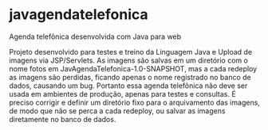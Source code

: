 # javagendatelefonica
Agenda telefônica desenvolvida com Java para web

Projeto desenvolvido para testes e treino da Linguagem Java e Upload de imagens via JSP/Servlets.
As imagens são salvas em um diretório com o nome fotos em JavAgendaTelefonica-1.0-SNAPSHOT, 
mas a cada redeploy as imagens são perdidas, ficando apenas o nome registrado no banco de dados, causando um bug.
Portanto essa agenda telefônica não deve ser usada em ambientes de produção, apenas para testes e consultas. É preciso corrigir
e definir um diretório fixo para o arquivamento das imagens, de modo que não se perca a cada redeploy, ou salvar as imagens
diretamente no banco de dados.
